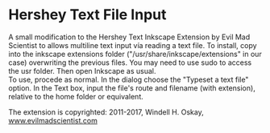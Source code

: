 # Hershey Text File Input
A small modification to the Hershey Text Inkscape Extension by Evil Mad Scientist to allows multiline text input vía reading a text file.
To install, copy into the inkscape extensions folder ("/usr/share/inkscape/extensions" in our case) overwriting the previous files. You may need to use sudo to access the usr folder. Then open Inkscape as usual.  
To use, procede as normal. In the dialog choose the "Typeset a text file" option. In the Text box, input the file's route and filename (with extension), relative to the home folder or equivalent.

The extension is copyrighted: 2011-2017, Windell H. Oskay, www.evilmadscientist.com
